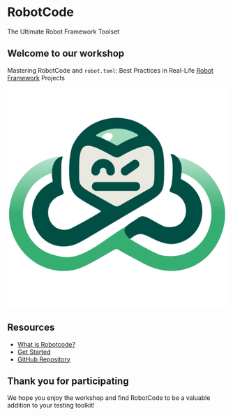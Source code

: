 # RobotCode

The Ultimate Robot Framework Toolset

## Welcome to our workshop

Mastering RobotCode and `robot.toml`: Best Practices in Real-Life [Robot Framework](https://robotframework.org/) Projects

![RobotCode Logo](robotcode-logo.svg)

## Resources

- [What is Robotcode?](https://robotcode.io/01_about/)
- [Get Started](https://robotcode.io/02_get_started/)
- [GitHub Repository](https://github.com/robotcodedev/robotcode)

## Thank you for participating

We hope you enjoy the workshop and find RobotCode to be a valuable addition to your testing toolkit!
